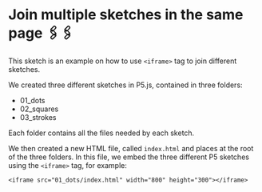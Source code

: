 # Join multiple sketches in the same page 🖇🖇
This sketch is an example on how to use `<iframe>` tag to join different sketches.

We created three different sketches in P5.js, contained in three folders:
* 01_dots
* 02_squares
* 03_strokes

Each folder contains all the files needed by each sketch.

We then created a new HTML file, called `index.html` and places at the root of the three folders.
In this file, we embed the three different P5 sketches using the `<iframe>` tag, for example:
```
<iframe src="01_dots/index.html" width="800" height="300"></iframe>
```

